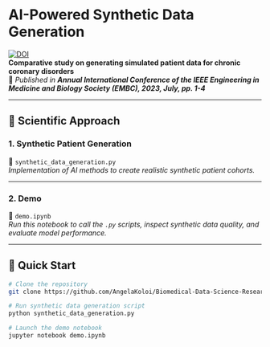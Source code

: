 # AI-Powered Synthetic Data Generation

[![DOI](https://img.shields.io/badge/DOI-10.1093%2Fehjdh%2Fztae049-blue)](https://doi.org/10.1109/EMBC40787.2023.10340194)  
**Comparative study on generating simulated patient data for chronic coronary disorders**  
📄 *Published in* ***Annual International Conference of the IEEE Engineering in Medicine and Biology Society (EMBC), 2023, July, pp. 1-4***

---

## 🧪 Scientific Approach

### 1. Synthetic Patient Generation  
📓 `synthetic_data_generation.py`  
*Implementation of AI methods to create realistic synthetic patient cohorts.*

---

### 2. Demo  
📓 `demo.ipynb`  
*Run this notebook to call the `.py` scripts, inspect synthetic data quality, and evaluate model performance.*

---

## 🚀 Quick Start

```bash
# Clone the repository
git clone https://github.com/AngelaKoloi/Biomedical-Data-Science-Research.git

# Run synthetic data generation script
python synthetic_data_generation.py

# Launch the demo notebook
jupyter notebook demo.ipynb
